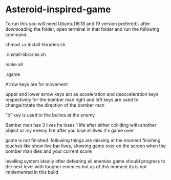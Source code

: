 # Asteroid-inspired-game

To run this you will need Ubuntu(16.18 and 19 version prefered).
after downloading the folder, open terminal in that folder and run the following command. 

chmod +x install-libraries.sh

./install-libraries.sh

make all

./game
 

Arrow keys are for movement

upper and lower arrow keys act as acceleration and deacceleration keys respectively for the bomber man
right and left keys are used to change/rotate the direction of the bomber man

"b" key is used to fire bullets at the enemy

Bamber man has 3 lives he loses  1 life after either colliding with another object or my enemy fire
after you lose all lives it's game over 

game is not finished. following things are missing at the moment
finishing touches like show live bar lives, showing game over on the screen when the bomber man dies and your current score

levelling system ideally after defeating all enemies game should progress to the next level with   tougher enemies but as of this moment its is not implemented in this build
